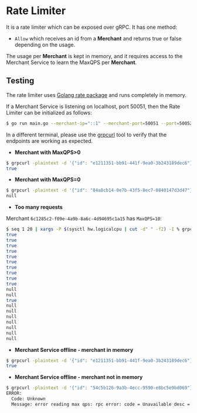 # Rate Limiter

It is a rate limiter which can be exposed over gRPC. It has one method:

- `Allow` which receives an id from a **Merchant** and returns true or false depending on the usage.

The usage per **Merchant** is kept in memory, and it requires access to the Merchant Service to learn the MaxQPS per **Merchant**.

## Testing

The rate limiter uses [Golang rate package](https://pkg.go.dev/golang.org/x/time/rate) and runs completely in memory.

If a Merchant Service is listening on localhost, port 50051, then the Rate Limiter can be initialized as follows:

```bash
$ go run main.go --merchant-ip="::1" --merchant-port=50051 --port=50052
```

In a different terminal, please use the [grpcurl](https://github.com/fullstorydev/grpcurl) tool to verify that the endpoints are working as expected.

- **Merchant with MaxQPS>0**

```bash
$ grpcurl -plaintext -d '{"id": "e1211351-bb91-441f-9ea0-3b243189dec6"}' "[::1]:50052" ratelimiter.RateLimiterService/Allow | jq .allow
true
```

- **Merchant with MaxQPS=0**

```bash
$ grpcurl -plaintext -d '{"id": "84a8cb14-0e7b-43f5-8ec7-0840147d3d47"}' "[::1]:50052" ratelimiter.RateLimiterService/Allow | jq .allow
null
```

- **Too many requests**

Merchant `6c1285c2-f09e-4a9b-8a6c-4d94695c1a15` has `MaxQPS=10`:

```bash
$ seq 1 20 | xargs -P $(sysctl hw.logicalcpu | cut -d" " -f2) -I % grpcurl -plaintext -d '{"id": "6c1285c2-f09e-4a9b-8a6c-4d94695c1a15"}' "[::1]:50052" ratelimiter.RateLimiterService/Allow | jq .allow
true
true
true
true
true
true
true
true
true
true
null
null
true
null
null
null
null
null
null
null
```

- **Merchant Service offline - merchant in memory**

```bash
$ grpcurl -plaintext -d '{"id": "e1211351-bb91-441f-9ea0-3b243189dec6"}' "[::1]:50052" ratelimiter.RateLimiterService/Allow | jq .allow
true
```

- **Merchant Service offline - merchant not in memory**

```bash
$ grpcurl -plaintext -d '{"id": "54c5b126-9a3b-4ecc-9590-e8bc5e9bd069"}' "[::1]:50052" ratelimiter.RateLimiterService/Allow | jq .allow
ERROR:
  Code: Unknown
  Message: error reading max qps: rpc error: code = Unavailable desc = connection error: desc = "transport: Error while dialing: dial tcp [::1]:50051: connect: connection refused"
```